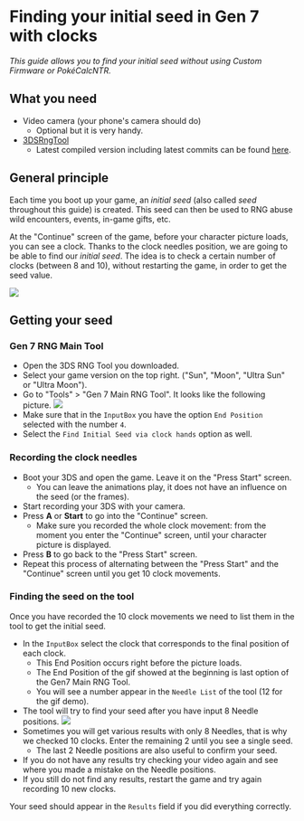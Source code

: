 # Finding your initial seed in Gen 7 with clocks
_This guide allows you to find your initial seed without using Custom Firmware
or PokéCalcNTR._

## What you need
 - Video camera (your phone's camera should do)
   - Optional but it is very handy.
 - [3DSRngTool](https://github.com/wwwwwwzx/3DSRNGTool/releases)
   - Latest compiled version including latest commits can be found [here](https://ci.appveyor.com/project/wwwwwwzx/3dsrngtool/build/artifacts).

## General principle

Each time you boot up your game, an _initial seed_ (also called _seed_ throughout this guide) is created. This seed can then be used to RNG abuse wild encounters, events, in-game gifts, etc.

At the "Continue" screen of the game, before your character picture loads, you can see a clock. Thanks to the clock needles position, we are going to be able to find our _initial seed_. The idea is to check a certain number of clocks (between 8 and 10), without restarting the game, in order to get the seed value.

![](https://i.imgur.com/2Nh45HB.gif)

## Getting your seed

### Gen 7 RNG Main Tool

* Open the 3DS RNG Tool you downloaded.
* Select your game version on the top right. ("Sun", "Moon", "Ultra Sun" or "Ultra Moon").
* Go to "Tools" > "Gen 7 Main RNG Tool". It looks like the following picture.
![](https://i.imgur.com/YZiTi7s.png)
* Make sure that in the `InputBox` you have the option `End Position` selected with the number `4`.
* Select the `Find Initial Seed via clock hands` option as well.

### Recording the clock needles

* Boot your 3DS and open the game. Leave it on the "Press Start" screen.
  * You can leave the animations play, it does not have an influence on the seed (or the frames).
* Start recording your 3DS with your camera.
* Press **A** or **Start** to go into the "Continue" screen.
  * Make sure you recorded the whole clock movement: from the moment you enter the "Continue" screen, until your character picture is displayed.
* Press **B** to go back to the "Press Start" screen.
* Repeat this process of alternating between the "Press Start" and the "Continue" screen until you get 10 clock movements.

### Finding the seed on the tool

Once you have recorded the 10 clock movements we need to list them in the tool to get the initial seed.

* In the `InputBox` select the clock that corresponds to the final position of each clock.
  * This End Position occurs right before the picture loads.
  * The End Position of the gif showed at the beginning is last option of the Gen7 Main RNG Tool.
  * You will see a number appear in the `Needle List` of the tool (12 for the gif demo).
* The tool will try to find your seed after you have input 8 Needle positions.
![](https://i.imgur.com/X4Tekx5.png)
* Sometimes you will get various results with only 8 Needles, that is why we checked 10 clocks. Enter the remaining 2 until you see a single seed.
  * The last 2 Needle positions are also useful to confirm your seed.
* If you do not have any results try checking your video again and see where you made a mistake on the Needle positions.
* If you still do not find any results, restart the game and try again recording 10 new clocks.

Your seed should appear in the `Results` field if you did everything correctly.

